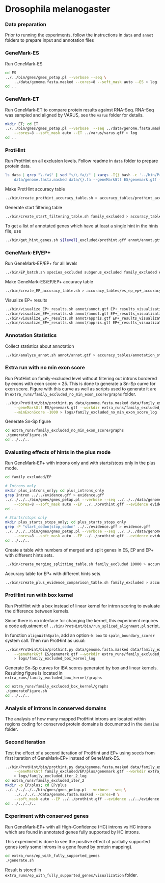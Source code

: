 # Drosophila melanogaster

### Data preparation

Prior to running the experiments, follow the instructions in `data` and `annot`
folders to prepare input and annotation files

### GeneMark-ES

Run GeneMark-ES

```bash
cd ES
../../bin/gmes/gmes_petap.pl --verbose --seq \
    ../data/genome.fasta.masked --cores=8 --soft_mask auto --ES > log
cd ..
```

### GeneMark-ET

Run GeneMark-ET to compare protein results against RNA-Seq. RNA-Seq was sampled
and aligned by VARUS, see the `varus` folder for details.

```bash
mkdir ET; cd ET
../../bin/gmes/gmes_petap.pl --verbose  --seq ../data/genome.fasta.masked \
    --cores=8 --soft_mask auto --ET ../varus/varus.gff > log
cd ..
```

### ProtHint

Run ProtHint on all exclusion levels. Follow readme in `data` folder to
prepare protein data.

```bash
ls data | grep "\.fa$" | sed "s/\.fa//" | xargs -I{} bash -c '../bin/ProtHint/bin/prothint.py \
    data/genome.fasta.masked data/{}.fa --geneMarkGtf ES/genemark.gtf --workdir {} 2> logs/{}_log'
```

Make ProtHint accuracy table

```bash
../bin/create_prothint_accuracy_table.sh > accuracy_tables/prothint_accuracy.tsv
```

Generate start filtering table

```bash
../bin/create_start_filtering_table.sh family_excluded > accuracy_tables/start_filtering.tsv
```

To get a list of annotated genes which have at least a single hint in the hints file, use

```bash
../bin/get_hint_genes.sh ${level}_excluded/prothint.gff annot/annot.gtf genes_with_hints
```

### GeneMark-EP/EP+

Run GeneMark-EP/EP+ for all levels

```bash
../bin/EP_batch.sh species_excluded subgenus_excluded family_excluded order_excluded phylum_excluded
```

Make GeneMark-ES/EP/EP+ accuracy table

```bash
../bin/create_EP_accuracy_table.sh > accuracy_tables/es_ep_ep+_accuracy.tsv
```

Visualize EP+ results

```bash
../bin/visualize_EP+_results.sh annot/annot.gtf EP+_results_visualization cds 65 95 65 95
../bin/visualize_EP+_results.sh annot/annot.gtf EP+_results_visualization gene 37.5 77.5 37.5 77.5
../bin/visualize_EP+_results.sh annot/appris.gtf EP+_results_visualization/APPRIS cds 65 95 65 95
../bin/visualize_EP+_results.sh annot/appris.gtf EP+_results_visualization/APPRIS gene 35 75 35 75
```

### Annotation Statistics

Collect statistics about annotation

```bash
../bin/analyze_annot.sh annot/annot.gtf > accuracy_tables/annotation_stats.txt
```

### Extra run with no min exon score

Run ProtHint on family-excluded level without filtering out introns bordered by exons with
exon score < 25. This is done to generate a Sn-Sp curve for exon score. Figure with this curve
as well as scripts used to generate it are in `extra_runs/family_excluded_no_min_exon_score/graphs`
folder.

```bash
../bin/ProtHint/bin/prothint.py data/genome.fasta.masked data/family_excluded.fa \
    --geneMarkGtf ES/genemark.gtf --workdir extra_runs/family_excluded_no_min_exon_score \
    --minExonScore -1000 > logs/family_excluded_no_min_exon_score_log
```

Generate Sn-Sp figure

```bash
cd extra_runs/family_excluded_no_min_exon_score/graphs
./generateFigure.sh
cd ../../..
```

### Evaluating effects of hints in the plus mode

Run GeneMark-EP+ with introns only and with starts/stops only in the plus mode.

```bash
cd family_excluded/EP

# Introns only
mkdir plus_introns_only; cd plus_introns_only
grep Intron ../../evidence.gff > evidence.gff
../../../../bin/gmes/gmes_petap.pl --verbose --seq ../../../data/genome.fasta.masked \
    --cores=8 --soft_mask auto --EP ../../prothint.gff --evidence evidence.gff > log
cd ..

# Starts/stops only
mkdir plus_starts_stops_only; cd plus_starts_stops_only
grep -P "start_codon|stop_codon" ../../evidence.gff > evidence.gff
../../../../bin/gmes/gmes_petap.pl --verbose --seq ../../../data/genome.fasta.masked \
    --cores=8 --soft_mask auto --EP ../../prothint.gff --evidence evidence.gff > log
cd ../../..
```

Create a table with numbers of merged and split genes in ES, EP and EP+ with different
hints sets.

```bash
../bin/create_merging_splitting_table.sh family_excluded 10000 > accuracy_tables/merging_splitting.tsv
```

Accuracy table for EP+ with different hints sets.

```bash
../bin/create_plus_evidence_comparison_table.sh family_excluded > accuracy_tables/ep+_evidence_comparison.tsv
```

### ProtHint run with box kernel

Run ProtHint with a box instead of linear kernel for intron scoring to evaluate the
difference between kernels.

Since there is no interface for changing the kernel, this experiment requires a code adjustment of
`../bin/ProtHint/bin/run_spliced_alignment.pl` script.

In function `alignWithSpaln`, add an option`-k box` to `spaln_boundary_scorer` system call.
Then run ProtHint as usual:

```bash
../bin/ProtHint/bin/prothint.py data/genome.fasta.masked data/family_excluded.fa \
    --geneMarkGtf ES/genemark.gtf --workdir extra_runs/family_excluded_box_kernel \
    > logs/family_excluded_box_kernel_log
```

Generate Sn-Sp curves for IBA scores generated by box and linear kernels. Resulting figure is
located in `extra_runs/family_excluded_box_kernel/graphs`

```bash
cd extra_runs/family_excluded_box_kernel/graphs
./generateFigure.sh
cd ../../..
```

### Analysis of introns in conserved domains

The analysis of how many mapped ProtHint introns are located within regions coding for conserved protein domains
is documented in the `domains` folder.

### Second Iteration

Test the effect of a second iteration of ProtHint and EP+ using seeds from first
iteration of GeneMark-EP+ instead of GeneMark-ES.

```bash
../bin/ProtHint/bin/prothint.py data/genome.fasta.masked data/family_excluded.fa \
    --geneMarkGtf family_excluded/EP/plus/genemark.gtf --workdir extra_runs/family_excluded_iter_2 \
    > logs/family_excluded_iter_2_log
cd extra_runs/family_excluded_iter_2
mkdir -p EP/plus; cd EP/plus
../../../../../bin/gmes/gmes_petap.pl --verbose --seq \
    ../../../../data/genome.fasta.masked --cores=8 \
    --soft_mask auto --EP ../../prothint.gff --evidence ../../evidence.gff > log
cd ../../../..
```

### Experiment with conserved genes

Run GeneMark-EP+ with all High-Confidence (HC) introns vs HC introns which are found
in annotated genes fully supported by HC introns.

This experiment is done to see the positive effect of partially supported genes (only
some introns in a gene found by protein mapping).

```bash
cd extra_runs/ep_with_fully_supported_genes
./generate.sh
```

Result is stored in `extra_runs/ep_with_fully_supported_genes/visualization` folder.
